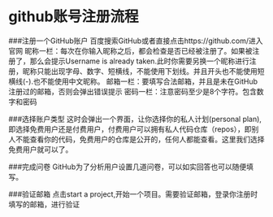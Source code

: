 # github账号注册流程

###注册一个GitHub账户
    百度搜索GitHub或者直接点击https://github.com/进入官网
    昵称一栏：每次在你输入昵称之后，都会检查是否已经被注册了。如果被注册了，那么会提示Username is already taken.此时你需要另换一个昵称进行注册，昵称只能出现字母、数字、短横线，不能使用下划线。并且开头也不能使用短横线(-).也不能使用中文昵称。
    邮箱一栏：要填写合法邮箱，并且是未在GitHub注册过的邮箱，否则会弹出错误提示
    密码一栏：注意密码至少是8个字符。包含数字和密码

###选择账户类型
    这时会弹出一个界面，让你选择你的私人计划(personal plan),即选择免费用户还是付费用户，付费用户可以拥有私人代码仓库（repos），即别人不能查看你的代码，免费用户的仓库是公开的，任何人都能查看。这里我们选择免费用户就可以了。

###完成问卷
    GitHub为了分析用户设置几道问卷，可以如实回答也可以随便填写。

###验证邮箱
    点击start a project,开始一个项目。需要验证邮箱，登录你注册时填写的邮箱，进行验证